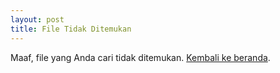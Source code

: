 ```yaml
---
layout: post
title: File Tidak Ditemukan
---
```


Maaf, file yang Anda cari tidak ditemukan. [Kembali ke beranda](/).